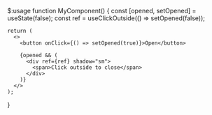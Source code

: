 $:usage
function MyComponent() {
  const [opened, setOpened] = useState(false);
  const ref = useClickOutside(() => setOpened(false));

    return (
      <>
        <button onClick={() => setOpened(true)}>Open</button>

        {opened && (
          <div ref={ref} shadow="sm">
            <span>Click outside to close</span>
          </div>
        )}
      </>
    );

}
